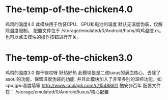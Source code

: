 # The-temp-of-the-chicken4.0
鸡鸡的温度4.0
此模块用于伪装CPU、GPU和电池的温度
默认无温度伪装，仅解除温度限制。
配置文件位于 /storage/emulated/0/Android/hons/鸡鸡温控.rc。
也可以点击模块的操作按钮进行开关。













# The-temp-of-the-chicken3.0
鸡鸡的温度3.0
你干嘛哎呀 好热好热 此模块是是二改luxus的满血核心，去除了asoul的功能，保留温度伪装的功能. 
并且此模块加入了非常多别的温控功能，如cpu,gpu温度墙等 
http://www.coolapk.com/u/15488611 酷安@百年
配置文件在：  /storage/emulated/0/Android/luxus/核心配置


